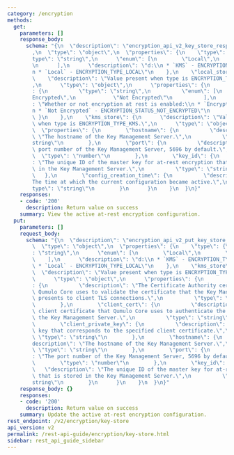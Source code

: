 ```yaml
---
category: /encryption
methods:
  get:
    parameters: []
    response_body:
      schema: "{\n  \"description\": \"encryption_api_v2_key_store_response_union\"\
        ,\n  \"type\": \"object\",\n  \"properties\": {\n    \"type\": {\n      \"\
        type\": \"string\",\n      \"enum\": [\n        \"Local\",\n        \"KMS\"\
        \n      ],\n      \"description\": \"d:\\n * `KMS` - ENCRYPTION_TYPE_KMS,\\\
        n * `Local` - ENCRYPTION_TYPE_LOCAL\"\n    },\n    \"local_store\": {\n  \
        \    \"description\": \"Value present when type is ENCRYPTION_TYPE_LOCAL.\"\
        ,\n      \"type\": \"object\",\n      \"properties\": {\n        \"status\"\
        : {\n          \"type\": \"string\",\n          \"enum\": [\n            \"\
        Encrypted\",\n            \"Not Encrypted\"\n          ],\n          \"description\"\
        : \"Whether or not encryption at rest is enabled:\\n * `Encrypted` - ENCRYPTION_STATUS_ENCRYPTED,\\\
        n * `Not Encrypted` - ENCRYPTION_STATUS_NOT_ENCRYPTED\"\n        }\n     \
        \ }\n    },\n    \"kms_store\": {\n      \"description\": \"Value present\
        \ when type is ENCRYPTION_TYPE_KMS.\",\n      \"type\": \"object\",\n    \
        \  \"properties\": {\n        \"hostname\": {\n          \"description\":\
        \ \"The hostname of the Key Management Server.\",\n          \"type\": \"\
        string\"\n        },\n        \"port\": {\n          \"description\": \"The\
        \ port number of the Key Management Server, 5696 by default.\",\n        \
        \  \"type\": \"number\"\n        },\n        \"key_id\": {\n          \"description\"\
        : \"The unique ID of the master key for at-rest encryption that is stored\
        \ in the Key Management Server.\",\n          \"type\": \"string\"\n     \
        \   },\n        \"config_creation_time\": {\n          \"description\": \"\
        The time at which the current configuration became active.\",\n          \"\
        type\": \"string\"\n        }\n      }\n    }\n  }\n}"
    responses:
    - code: '200'
      description: Return value on success
    summary: View the active at-rest encryption configuration.
  put:
    parameters: []
    request_body:
      schema: "{\n  \"description\": \"encryption_api_v2_put_key_store_union\",\n\
        \  \"type\": \"object\",\n  \"properties\": {\n    \"type\": {\n      \"type\"\
        : \"string\",\n      \"enum\": [\n        \"Local\",\n        \"KMS\"\n  \
        \    ],\n      \"description\": \"d:\\n * `KMS` - ENCRYPTION_TYPE_KMS,\\n\
        \ * `Local` - ENCRYPTION_TYPE_LOCAL\"\n    },\n    \"kms_store\": {\n    \
        \  \"description\": \"Value present when type is ENCRYPTION_TYPE_KMS.\",\n\
        \      \"type\": \"object\",\n      \"properties\": {\n        \"server_ca_cert\"\
        : {\n          \"description\": \"The Certificate Authority certificate that\
        \ Qumulo Core uses to validate the certificate that the Key Management Server\
        \ presents to client TLS connections.\",\n          \"type\": \"string\"\n\
        \        },\n        \"client_cert\": {\n          \"description\": \"The\
        \ client certificate that Qumulo Core uses to authenticate the cluster to\
        \ the Key Management Server.\",\n          \"type\": \"string\"\n        },\n\
        \        \"client_private_key\": {\n          \"description\": \"The private\
        \ key that corresponds to the specified client certificate.\",\n         \
        \ \"type\": \"string\"\n        },\n        \"hostname\": {\n          \"\
        description\": \"The hostname of the Key Management Server.\",\n         \
        \ \"type\": \"string\"\n        },\n        \"port\": {\n          \"description\"\
        : \"The port number of the Key Management Server, 5696 by default.\",\n  \
        \        \"type\": \"number\"\n        },\n        \"key_id\": {\n       \
        \   \"description\": \"The unique ID of the master key for at-rest encryption\
        \ that is stored in the Key Management Server.\",\n          \"type\": \"\
        string\"\n        }\n      }\n    }\n  }\n}"
    response_body: {}
    responses:
    - code: '200'
      description: Return value on success
    summary: Update the active at-rest encryption configuration.
rest_endpoint: /v2/encryption/key-store
api_version: v2
permalink: /rest-api-guide/encryption/key-store.html
sidebar: rest_api_guide_sidebar
---
```

